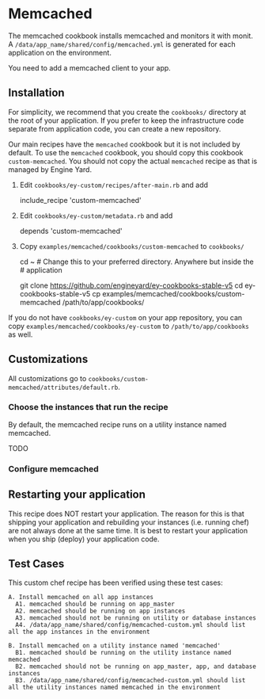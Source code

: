 # Memcached

The memcached cookbook installs memcached and monitors it with monit. A `/data/app_name/shared/config/memcached.yml` is generated for each application on the environment.

You need to add a memcached client to your app.

## Installation

For simplicity, we recommend that you create the `cookbooks/` directory at the
root of your application. If you prefer to keep the infrastructure code separate
from application code, you can create a new repository.

Our main recipes have the `memcached` cookbook but it is not included by default.
To use the `memcached` cookbook, you should copy this cookbook
`custom-memcached`. You should not copy the actual `memcached` recipe as
that is managed by Engine Yard.

1. Edit `cookbooks/ey-custom/recipes/after-main.rb` and add

    include_recipe 'custom-memcached'

2. Edit `cookbooks/ey-custom/metadata.rb` and add

    depends 'custom-memcached'

3. Copy `examples/memcached/cookbooks/custom-memcached` to `cookbooks/`

    cd ~ # Change this to your preferred directory. Anywhere but inside the
         # application

    git clone https://github.com/engineyard/ey-cookbooks-stable-v5
    cd ey-cookbooks-stable-v5
    cp examples/memcached/cookbooks/custom-memcached /path/to/app/cookbooks/

If you do not have `cookbooks/ey-custom` on your app repository, you can copy
`examples/memcached/cookbooks/ey-custom` to `/path/to/app/cookbooks` as well.

## Customizations

All customizations go to `cookbooks/custom-memcached/attributes/default.rb`.

### Choose the instances that run the recipe

By default, the memcached recipe runs on a utility instance named memcached.

TODO

### Configure memcached


## Restarting your application

This recipe does NOT restart your application. The reason for this is that shipping
your application and rebuilding your instances (i.e. running chef) are not
always done at the same time. It is best to restart your application
when you ship (deploy) your application code.

## Test Cases

This custom chef recipe has been verified using these test cases:

```
A. Install memcached on all app instances
  A1. memcached should be running on app_master
  A2. memcached should be running on app instances
  A3. memcached should not be running on utility or database instances
  A4. /data/app_name/shared/config/memcached-custom.yml should list all the app instances in the environment

B. Install memcached on a utility instance named 'memcached'
  B1. memcached should be running on the utility instance named memcached
  B2. memcached should not be running on app_master, app, and database instances
  B3. /data/app_name/shared/config/memcached-custom.yml should list all the utility instances named memcached in the environment
```